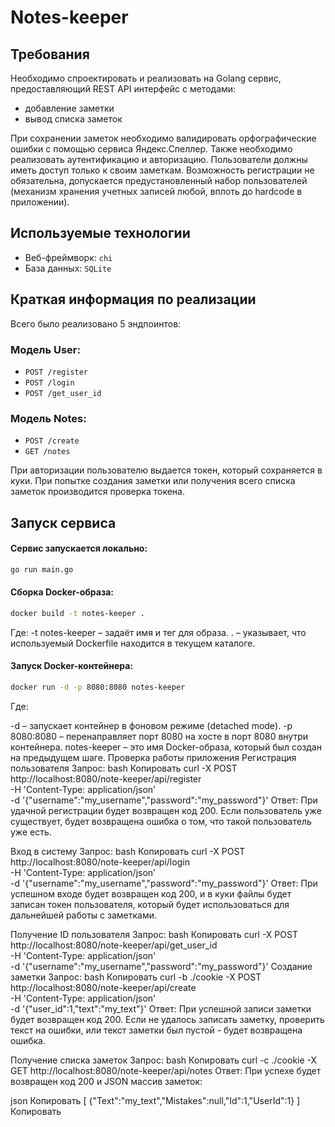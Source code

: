 
# Notes-keeper

## Требования

Необходимо спроектировать и реализовать на Golang сервис, предоставляющий REST API интерфейс с методами:
* добавление заметки
* вывод списка заметок

При сохранении заметок необходимо валидировать орфографические ошибки с помощью сервиса Яндекс.Спеллер. Также необходимо реализовать аутентификацию и авторизацию. Пользователи должны иметь доступ только к своим заметкам. Возможность регистрации не обязательна, допускается предустановленный набор пользователей (механизм хранения учетных записей любой, вплоть до hardcode в приложении).

## Используемые технологии

* Веб-фреймворк: `chi`
* База данных: `SQLite`

## Краткая информация по реализации

Всего было реализовано 5 эндпоинтов:

### Модель User:
* `POST /register`
* `POST /login`
* `POST /get_user_id`

### Модель Notes:
* `POST /create`
* `GET /notes`

При авторизации пользователю выдается токен, который сохраняется в куки. При попытке создания заметки или получения всего списка заметок производится проверка токена.

## Запуск сервиса

#### Сервис запускается локально:
```sh
go run main.go
```
#### Сборка Docker-образа:
```sh
docker build -t notes-keeper .
```

Где:
-t notes-keeper – задаёт имя и тег для образа.
. – указывает, что используемый Dockerfile находится в текущем каталоге.

#### Запуск Docker-контейнера:
```sh
docker run -d -p 8080:8080 notes-keeper
```

Где:

-d – запускает контейнер в фоновом режиме (detached mode).
-p 8080:8080 – перенаправляет порт 8080 на хосте в порт 8080 внутри контейнера.
notes-keeper – это имя Docker-образа, который был создан на предыдущем шаге.
Проверка работы приложения
Регистрация пользователя
Запрос:
bash
Копировать
curl -X POST http://localhost:8080/note-keeper/api/register \
-H 'Content-Type: application/json' \
-d '{"username":"my_username","password":"my_password"}'
Ответ:
При удачной регистрации будет возвращен код 200. Если пользователь уже существует, будет возвращена ошибка о том, что такой пользователь уже есть.

Вход в систему
Запрос:
bash
Копировать
curl -X POST http://localhost:8080/note-keeper/api/login \
-H 'Content-Type: application/json' \
-d '{"username":"my_username","password":"my_password"}'
Ответ:
При успешном входе будет возвращен код 200, и в куки файлы будет записан токен пользователя, который будет использоваться для дальнейшей работы с заметками.

Получение ID пользователя
Запрос:
bash
Копировать
curl -X POST http://localhost:8080/note-keeper/api/get_user_id \
-H 'Content-Type: application/json' \
-d '{"username":"my_username","password":"my_password"}'
Создание заметки
Запрос:
bash
Копировать
curl -b ./cookie -X POST http://localhost:8080/note-keeper/api/create \
-H 'Content-Type: application/json' \
-d '{"user_id":1,"text":"my_text"}'
Ответ:
При успешной записи заметки будет возвращен код 200. Если не удалось записать заметку, проверить текст на ошибки, или текст заметки был пустой - будет возвращена ошибка.

Получение списка заметок
Запрос:
bash
Копировать
curl -c ./cookie -X GET http://localhost:8080/note-keeper/api/notes
Ответ:
При успехе будет возвращен код 200 и JSON массив заметок:

json
Копировать
[
{"Text":"my_text","Mistakes":null,"Id":1,"UserId":1}
]
Копировать
